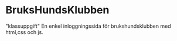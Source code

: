# BruksHundsKlubben
"klassuppgift"
En enkel inloggningssida för brukshundsklubben med html,css och js.
